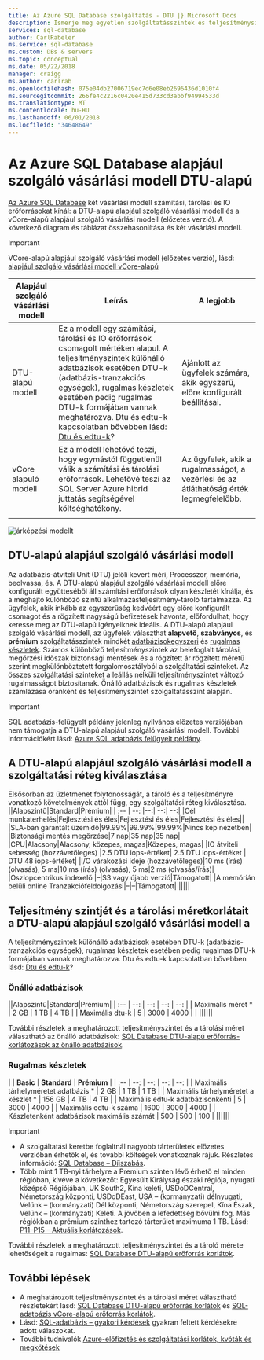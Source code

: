 ```yaml
---
title: Az Azure SQL Database szolgáltatás - DTU |} Microsoft Docs
description: Ismerje meg egyetlen szolgáltatásszintek és teljesítményszintek és tárolási méretek készlet adatbázisok.
services: sql-database
author: CarlRabeler
ms.service: sql-database
ms.custom: DBs & servers
ms.topic: conceptual
ms.date: 05/22/2018
manager: craigg
ms.author: carlrab
ms.openlocfilehash: 075e04db27006719ec7d6e08eb2696436d1010f4
ms.sourcegitcommit: 266fe4c2216c0420e415d733cd3abbf94994533d
ms.translationtype: MT
ms.contentlocale: hu-HU
ms.lasthandoff: 06/01/2018
ms.locfileid: "34648649"
---
```

# <a name="dtu-based-purchasing-model-for-azure-sql-database"></a>Az Azure SQL Database alapjául szolgáló vásárlási modell DTU-alapú 


[Az Azure SQL Database](sql-database-technical-overview.md) két vásárlási modell számítási, tárolási és IO erőforrásokat kínál: a DTU-alapú alapjául szolgáló vásárlási modell és a vCore-alapú alapjául szolgáló vásárlási modell (előzetes verzió). A következő diagram és táblázat összehasonlítása és két vásárlási modell.

> [!IMPORTANT]
> VCore-alapú alapjául szolgáló vásárlási modell (előzetes verzió), lásd: [alapjául szolgáló vásárlási modell vCore-alapú](sql-database-service-tiers-vcore.md)


|**Alapjául szolgáló vásárlási modell**|**Leírás**|**A legjobb**|
|---|---|---|
|DTU-alapú modell|Ez a modell egy számítási, tárolási és IO erőforrások csomagolt mértéken alapul. A teljesítményszintek különálló adatbázisok esetében DTU-k (adatbázis-tranzakciós egységek), rugalmas készletek esetében pedig rugalmas DTU-k formájában vannak meghatározva. Dtu és edtu-k kapcsolatban bővebben lásd: [Dtu és edtu-k](sql-database-what-is-a-dtu.md)?|Ajánlott az ügyfelek számára, akik egyszerű, előre konfigurált beállításai.| 
|vCore alapuló modell|Ez a modell lehetővé teszi, hogy egymástól függetlenül válik a számítási és tárolási erőforrások. Lehetővé teszi az SQL Server Azure hibrid juttatás segítségével költséghatékony.|Az ügyfelek, akik a rugalmasságot, a vezérlési és az átláthatóság érték legmegfelelőbb.|
||||  

![árképzési modellt](./media/sql-database-service-tiers/pricing-model.png)

## <a name="dtu-based-purchasing-model"></a>DTU-alapú alapjául szolgáló vásárlási modell

Az adatbázis-átviteli Unit (DTU) jelöli kevert méri, Processzor, memória, beolvassa, és. A DTU-alapú alapjául szolgáló vásárlási modell előre konfigurált együtteséből áll számítási erőforrások olyan készletét kínálja, és a meghajtó különböző szintű alkalmazásteljesítmény-tároló tartalmazza. Az ügyfelek, akik inkább az egyszerűség kedvéért egy előre konfigurált csomagot és a rögzített nagyságú befizetések havonta, előfordulhat, hogy keresse meg az DTU-alapú igényeiknek ideális. A DTU-alapú alapjául szolgáló vásárlási modell, az ügyfelek választhat **alapvető**, **szabványos**, és **prémium** szolgáltatásszintek mindkét [adatbázisokegyszeri](sql-database-single-database-resources.md) és [rugalmas készletek](sql-database-elastic-pool.md). Számos különböző teljesítményszintek az belefoglalt tárolási, megőrzési időszak biztonsági mentések és a rögzített ár rögzített méretű szerint megkülönböztetett forgalomosztályból a szolgáltatási szinteket. Az összes szolgáltatási szinteket a leállás nélküli teljesítményszintet változó rugalmasságot biztosítanak. Önálló adatbázisok és rugalmas készletek számlázása óránként és teljesítményszintet szolgáltatásszint alapján.

> [!IMPORTANT]
> SQL adatbázis-felügyelt példány jelenleg nyilvános előzetes verziójában nem támogatja a DTU-alapú alapjául szolgáló vásárlási modell. További információkért lásd: [Azure SQL adatbázis felügyelt példány](sql-database-managed-instance.md). 

## <a name="choosing-a-service-tier-in-the-dtu-based-purchasing-model"></a>A DTU-alapú alapjául szolgáló vásárlási modell a szolgáltatási réteg kiválasztása

Elsősorban az üzletmenet folytonosságát, a tároló és a teljesítményre vonatkozó követelmények attól függ, egy szolgáltatási réteg kiválasztása.
||Alapszintű|Standard|Prémium|
| :-- | --: |--:| --:| --:| 
|Cél munkaterhelés|Fejlesztési és éles|Fejlesztési és éles|Fejlesztési és éles||
|SLA-ban garantált üzemidő|99.99%|99.99%|99.99%|Nincs kép nézetben|
|Biztonsági mentés megőrzése|7 nap|35 nap|35 nap|
|CPU|Alacsony|Alacsony, közepes, magas|Közepes, magas|
|IO átviteli sebesség (hozzávetőleges) |2.5 DTU iops-értéket| 2.5 DTU iops-értéket | DTU 48 iops-értéket|
|I/O várakozási ideje (hozzávetőleges)|10 ms (írás) (olvasás), 5 ms|10 ms (írás) (olvasás), 5 ms|2 ms (olvasás/írás)|
|Oszlopcentrikus indexelő |–|S3 vagy újabb verzió|Támogatott|
|A memórián belüli online Tranzakciófeldolgozási|–|–|Támogatott|
|||||

## <a name="performance-level-and-storage-size-limits-in-the-dtu-based-purchasing-model"></a>Teljesítmény szintjét és a tárolási méretkorlátait a DTU-alapú alapjául szolgáló vásárlási modell a

A teljesítményszintek különálló adatbázisok esetében DTU-k (adatbázis-tranzakciós egységek), rugalmas készletek esetében pedig rugalmas DTU-k formájában vannak meghatározva. Dtu és edtu-k kapcsolatban bővebben lásd: [Dtu és edtu-k](sql-database-what-is-a-dtu.md)?

### <a name="single-databases"></a>Önálló adatbázisok

||Alapszintű|Standard|Prémium|
| :-- | --: | --: | --: | --: |
| Maximális méret * | 2 GB | 1 TB | 4 TB  | 
| Maximális dtu-k | 5 | 3000 | 4000 | |
||||||

További részletek a meghatározott teljesítményszintet és a tárolási méret választható az önálló adatbázisok: [SQL Database DTU-alapú erőforrás-korlátozások az önálló adatbázisok](sql-database-dtu-resource-limits.md#single-database-storage-sizes-and-performance-levels).

### <a name="elastic-pools"></a>Rugalmas készletek

| | **Basic** | **Standard** | **Prémium** | 
| :-- | --: | --: | --: | --: |
| Maximális tárhelyméretet adatbázis *  | 2 GB | 1 TB | 1 TB | 
| Maximális tárhelyméretet a készlet * | 156 GB | 4 TB | 4 TB | 
| Maximális edtu-k adatbázisonkénti | 5 | 3000 | 4000 | 
| Maximális edtu-k száma | 1600 | 3000 | 4000 | 
| Készletenként adatbázisok maximális számát | 500  | 500 | 100 | 
||||||

> [!IMPORTANT]
> - A szolgáltatási keretbe foglaltnál nagyobb tárterületek előzetes verzióban érhetők el, és további költségek vonatkoznak rájuk. Részletes információ: [SQL Database – Díjszabás](https://azure.microsoft.com/pricing/details/sql-database/). 
> - Több mint 1 TB-nyi tárhelyre a Premium szinten lévő érhető el minden régióban, kivéve a következőt: Egyesült Királyság északi régiója, nyugati középső Régiójában, UK South2, Kína keleti, USDoDCentral, Németország központi, USDoDEast, USA – (kormányzati) délnyugati, Velünk – (kormányzati) Dél központi, Németország szerepel, Kína Észak, Velünk – (kormányzati) Keleti. A jövőben a lefedettség bővülni fog. Más régiókban a prémium szinthez tartozó tárterület maximuma 1 TB. Lásd: [P11–P15 – Aktuális korlátozások](sql-database-dtu-resource-limits.md#single-database-limitations-of-p11-and-p15-when-the-maximum-size-greater-than-1-tb).  
> 
További részletek a meghatározott teljesítményszintet és a tároló mérete lehetőségeit a rugalmas: [SQL Database DTU-alapú erőforrás korlátok](sql-database-dtu-resource-limits.md#elastic-pool-storage-sizes-and-performance-levels).



## <a name="next-steps"></a>További lépések

- A meghatározott teljesítményszintet és a tárolási méret választható részletekért lásd: [SQL Database DTU-alapú erőforrás korlátok](sql-database-dtu-resource-limits.md) és [SQL-adatbázis vCore-alapú erőforrás korlátok](sql-database-vcore-resource-limits.md).
- Lásd: [SQL-adatbázis – gyakori kérdések](sql-database-faq.md) gyakran feltett kérdésekre adott válaszokat.
- További tudnivalók [Azure-előfizetés és szolgáltatási korlátok, kvóták és megkötések](../azure-subscription-service-limits.md)
